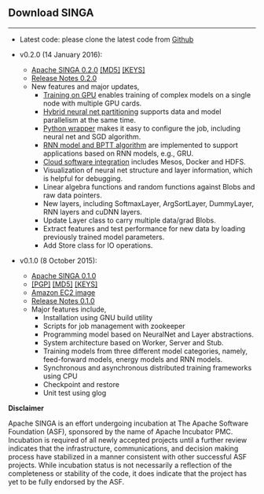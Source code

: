 ## Download SINGA
---

* Latest code: please clone the latest code from [Github](https://github.com/apache/incubator-singa)

* v0.2.0 (14 January 2016):
    * [Apache SINGA 0.2.0](http://www.apache.org/dyn/closer.cgi/incubator/singa/0.2.0/apache-singa-incubating-0.2.0.tar.gz)
      [\[MD5\]](https://dist.apache.org/repos/dist/release/incubator/singa/0.2.0/apache-singa-incubating-0.2.0.tar.gz.md5)
      [\[KEYS\]](https://dist.apache.org/repos/dist/release/incubator/singa/0.2.0/KEYS)
    * [Release Notes 0.2.0](releases/RELEASE_NOTES_0.2.0.html)
    * New features and major updates,
        * [Training on GPU](docs/gpu.html) enables training of complex models on a single node with multiple GPU cards.
        * [Hybrid neural net partitioning](docs/hybrid.html) supports data and model parallelism at the same time.
        * [Python wrapper](docs/python.html) makes it easy to configure the job, including neural net and SGD algorithm.
        * [RNN model and BPTT algorithm](docs/general-rnn.html) are implemented to support applications based on RNN models, e.g., GRU.
        * [Cloud software integration](docs/distributed-training.html) includes Mesos, Docker and HDFS.
        * Visualization of neural net structure and layer information, which is helpful for debugging.
        * Linear algebra functions and random functions against Blobs and raw data pointers.
        * New layers, including SoftmaxLayer, ArgSortLayer, DummyLayer, RNN layers and cuDNN layers.
        * Update Layer class to carry multiple data/grad Blobs.
        * Extract features and test performance for new data by loading previously trained model parameters.
        * Add Store class for IO operations.


* v0.1.0 (8 October 2015):
    * [Apache SINGA 0.1.0](http://www.apache.org/dyn/closer.cgi/incubator/singa/apache-singa-incubating-0.1.0.tar.gz)
    * [\[PGP\]](https://dist.apache.org/repos/dist/release/incubator/singa/apache-singa-incubating-0.1.0.tar.gz.asc)
      [\[MD5\]](https://dist.apache.org/repos/dist/release/incubator/singa/apache-singa-incubating-0.1.0.tar.gz.md5)
      [\[KEYS\]](https://dist.apache.org/repos/dist/release/incubator/singa/KEYS)
    * [Amazon EC2 image](https://console.aws.amazon.com/ec2/v2/home?region=ap-southeast-1#LaunchInstanceWizard:ami=ami-b41001e6)
    * [Release Notes 0.1.0](releases/RELEASE_NOTES_0.1.0.html)
    * Major features include,
        * Installation using GNU build utility
        * Scripts for job management with zookeeper
        * Programming model based on NeuralNet and Layer abstractions.
        * System architecture based on Worker, Server and Stub.
        * Training models from three different model categories, namely, feed-forward models, energy models and RNN models.
        * Synchronous and asynchronous distributed training frameworks using CPU
        * Checkpoint and restore
        * Unit test using glog

**Disclaimer**

Apache SINGA is an effort undergoing incubation at The Apache Software
Foundation (ASF), sponsored by the name of Apache Incubator PMC. Incubation is
required of all newly accepted projects until a further review indicates that
the infrastructure, communications, and decision making process have stabilized
in a manner consistent with other successful ASF projects. While incubation
status is not necessarily a reflection of the completeness or stability of the
code, it does indicate that the project has yet to be fully endorsed by the
ASF.

